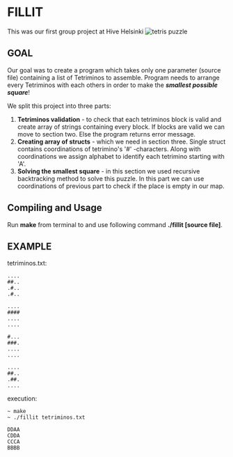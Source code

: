 # FILLIT

This was our first group project at Hive Helsinki
![tetris puzzle](https://cdn.pixabay.com/photo/2016/09/18/20/39/cube-1678974_960_720.png)

## GOAL

Our goal was to create a program which takes only one parameter (source file) containing a list of Tetriminos
to assemble. Program needs to arrange every Tetriminos with each others in order to make
the ***smallest possible square***!

We split this project into three parts:

1. **Tetriminos validation** - to check that each tetriminos block is valid and create array of strings containing every block. If blocks are valid we can move to section two. Else the program returns error message.
2. **Creating array of structs** - which we need in section three. Single struct contains coordinations of tetrimino's '#' -characters. Along with coordinations we assign alphabet to identify each tetrimino starting with 'A'.
3. **Solving the smallest square** - in this section we used recursive backtracking method to solve this puzzle. In this part we can use coordinations of previous part to check if the place is empty in our map.

## Compiling and Usage

Run **make** from terminal to and use following command **./fillit [source file]**.
## EXAMPLE

tetriminos.txt:

```
....
##..
.#..
.#..

....
####
....
....

#...
###.
....
....

....
##..
.##.
....
```
execution:
```
~ make
~ ./fillit tetriminos.txt 

DDAA
CDDA
CCCA
BBBB
```
